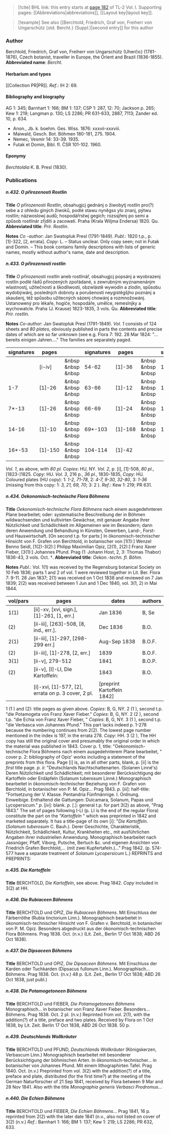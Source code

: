 > [!cite] BHL link: this entry starts at [page 182](https://www.biodiversitylibrary.org/page/33120313) of TL-2 Vol. I.
> Supporting pages: [[Abbreviations|abbreviations]], [[Layout key|layout key]].

> [!example] See also [[Berchtold, Friedrich, Graf von, Freiherr von Ungarschütz {std. Bercht.} (Suppl.)|second entry]] for this author

### Author

Berchtold, Friedrich, Graf von, Freiherr von Ungarschütz (Uherčic) (1781-1876), Czech botanist, traveller in Europe, the Orient and Brazil (1836-1855). 
**Abbreviated name**: *Bercht.*

#### Herbarium and types

[[Collection PR|PR]].
*Ref*.: IH 2: 69.

#### Bibliography and biography

AG 1: 345; Barnhart 1: 166; BM 1: 137; CSP 1: 287, 12: 70; Jackson p. 265; Kew 1: 219; Langman p. 130; LS 2286; PR 631-633, 2887, 7113; Zander ed. 10, p. 634.
- Anon., Jb. k. boehm. Ges. Wiss. 1876: xxxvii-xxxviii.
- Maiwald, Gesch. Bot. Böhmen 180-181, 275. 1904.
- Nemec, Vesmir 14: 33-39. 1935.
- Futak et Domin, Bibl. fl. ČSR 101-102. 1960.

#### Eponymy

*Berchtoldia* K. B. Presl (1830).

### Publications

##### n.432. O přirozenosti Rostlin

**Title**
*O přirozenosti Rostlin*, obsahugjcj gednánj o žiwobytj rostlin pro(?) sebe a z ohledu giných žiwoků, podlé stawu nynĕgss ylo znanj, pýtwu rostlin; názwoslowj audů; hospodářrstwj gegich; rozssjřenj po semi a způsob rostlinár zřjditi a zacowati. Praha (Krala Wiljma Endersa) 1820. Qu.
**Abbreviated title**: *Prir. Rostlin*.

**Notes**
*Co* -*author*: Jan Swatopluk Presl (1791-1849).
*Publ*.: 1820 t.p., p. \[1\]-322, \[2, errata\]. *Copy*: L. – Status unclear. Only copy seen; not in Futak and Domin. – This book contains family descriptions with lists of generic names, mostly without author's name, date and description.

##### n.433. O přirozenosti rostlin

**Title**
*O přirozenosti rostlin* aneb rostlinář, obsahugjcj popsánj a wyobrazenj rostlin podlé řádů přirozených zpořádané, s zewrubným wyznamenánjm wlastnostj, užitečnosti a škodliwosti, obzwlástĕ wywodin a zlodin, spůsobu wydobýwánj, poslednjch dobroty a porušenosti neygistĕgšjho poznánj a skaušenj, též spůsobu užitecných sázenj chowánj a rozmnožowánj. Ustanowený pro lékaře, hogiče, hospodáře, umĕlce, remeslnjky a wychowatcle. Praha (J. Krause) 1823-1835, 3 vols. Qu.
**Abbreviated title**: *Prir. rostlin*.

**Notes**
*Co-author*: Jan Swatopluk Presl (1791-1849).
*Vol. 1* consists of 124 sheets and *80 plates*, obviously published in parts the contents and precise dates of which are so far unknown (see e.g. Flora 7: 192. 28 Mar 1824: "... bereits einigen Jahren...." The families are separately paged.

|signatures	|pages	| |signatures	|pages	| |signatures	|pages|
|---	|---	|---	|---	|---	|---	|---	|---	|
|	|\[i-iv\]	| &nbsp &nbsp &nbsp|54-62	|\[1\]-36	| &nbsp &nbsp &nbsp|115-116	|\[1\]-6|
|1-7	|\[1\]-26	| &nbsp &nbsp &nbsp|63-66	|\[1\]-12	| &nbsp &nbsp &nbsp|116-120	|\[1\]-18|
|7\*-13	|\[1\]-26	| &nbsp &nbsp &nbsp|66-69	|\[1\]-24	| &nbsp &nbsp &nbsp|121	|\[1\]-4|
|14-16	|\[1\]-10	| &nbsp &nbsp &nbsp|69\*-103	|\[1\]-168	| &nbsp &nbsp &nbsp|122-124	|\[1\]-12|
|16\*-53	|\[1\]-150	| &nbsp &nbsp &nbsp|104-114	|\[1\]-42|

*Vol. 1*, as above, with *80 pl. Copies*: HU, NY.
*Vol. 2*, p. \[i\], \[1\]-508, *80 pl*., \[1823-\]1825. *Copy*: HU.
*Vol. 3*, 216 p., *36 pl*., 1830-1835, *Copy*: HU.
Coloured plates (HU copy): 1: *1-2, 71-78*, 2: *4-7, 9-30, 32-80*, 3: *1-36* (missing from this copy: 1: *3, 21, 69, 70*; 3: 2 ).
*Ref*.: Kew 1: 219; PR 631.

##### n.434. Oekonomisch-technische Flora Böhmens

**Title**
*Oekonomisch-technische Flora Böhmens* nach einem ausgedehnteren Plane bearbeitet; oder: systematische Beschreibung der in Böhmen wildwachsenden und kultivirten Gewächse, mit genauer Angabe Ihrer Nützlichkeit und Schädlichkeit im Allgemeinen wie im Besondern; dann deren Anwendung und Behandlung in Künsten, Gewerben, Land-, Forst- und Hauswirtschaft. \[On second t.p. for parts:\] In ökonomisch-technischer Hinsicht von F. Grafen von Berchtold, in botanischer von \[1(1):\] Wenzel Benno Seidl, \[1(2)-3(2):\] Philipp Maximilian Opiz, \[2(1), 2(2):\] Franz Xaver Fieber, \[3(1):\] Johannes Pfund. Prag (1: Johann Host, 2, 3: Thomas Thabor) 1836-43, 3 vols. Oct. †.
**Abbreviated title**: *Oekon.-techn. fl. Böhm.*

**Notes**
*Publ*.: Vol. 1(1) was received by the Regensburg botanical Society on 10 Feb 1836; parts 1 and 2 of vol. 1 were reviewed together in Lit. Ber. Flora 7: 9-11. 28 Jan 1837; 2(1) was received on 1 Oct 1838 and reviewed on 7 Jan 1839; 2(2) was received between 1 Jun and 1 Dec 1840, vol. 3(1, 2) in Mai 1844.

|vol/pars	|pages	|dates	|authors|
|---	|---	|---	|---	|
|1(1)	|\[ii\]-xv, \[xvi, sign.\], \[1\]-261, \[1, err.\]	|Jan 1836	|B, Se|
|(2)	|\[ii-iii\], \[263\]-508, \[8, ind., err.\].	|Dec 1836	|B.O.|
|2(1)	|\[ii-iii\], \[1\]-297, \[298-299 err.\]	|Aug-Sep 1838	|B.O.F.|
|(2)	|\[ii-iii\], \[1\]-278, \[2, err.\]	|1839	|B.O.F.|
|3(1)	|\[ii-v\], 279-512	|1841	|B.O.P.|
|(2)	|\[ii-v\], \[I\]-LI, Die Kartoffeln:	|1843	|B.O.|
|	|\[i\]-xvi, \[1\]-577, \[2\], errata on p. 3 cover, 2 pl.	|\[preprint Kartoffeln 1842\]|

1 (1 ) and (2): title pages as given above. *Copies*: B, G, NY.
2 (1 ), second t.p. "die Potamogeta von Franz Xaver Fieber." *Copies*: B, G, NY.
2 (2 ), second t.p. "die Echia von Franz Xaver Fieber, " *Copies*: B, G, NY.
3 (1 ), second t.p. "die Verbasca von Johannes Pfund." This part lacks indeed p. 1-278 because the numbering continues from 2(2). The lowest page number mentioned in the index is 197, in the errata 278. *Copy*: HH.
3 (2 ), The HH copy has still the original cover and presumably the original order in which the material was published in 1843. Cover p. 1, title: "Oekonomisch-technische Flora Böhmens nach einem ausgedehnterem Plane bearbeitet, " cover p. 2: bibliography of Opiz' works including a statement of the preprints from this flora. Page \[i\] is, as in all other parts, blank, p. \[ii\] is the *first* title page.
*p. ii*: "Deutschlands Nachtschattenarten. (Solanen Linné's) Deren Nützlichkeit und Schädlichkeit; mit besonderer Berücksichtigung der Kartoffeln oder Erdäpfeln (Solanum tuberosum Linné.) Monographisch bearbeitet in ökonomisch-technischer Beziehung von F. Grafen von Berchtold, in botanischer von P. M. Opiz... Prag 1843.
*p*. \[*iii*\]: half-title: "Fortsetzung der V. Klasse. Pentandria Fünfmännige. I. Ordnung. Einweibige. Enthaltend die Gattungen: Dulcamara, Solanum, Papas und Lycopersicum."
*p*. \[*iv*\]: blank.
*p*. \[.\]: general t.p. for part 3(2) as above, "Prag 1843."
The set of pages following I-LI (p. LI is the end of the regular Flora) constitute the part on the "*Kartoffeln* " which was preprinted in 1842 and marketed separately. It has a title-page of its own \[i\]: "*Die Kartoffeln*. (*Solanum tuberosum* C. Bauh.). Derer Geschichte, Charakteristik, Nützlichkeit, Schädlichkeit, Kultur, Krankheiten etc., mit ausführlichen Angaben ihrer industriellen Anwendung. Monographisch bearbeitet nach Jassnüger, Pfaff, Viborg, Putsche, Bertuch &c. und eigenen Ansichten von Friedrich Grafen Berchtold,... (mit zwei Kupfertafeln.)..." Prag 1842. (p. 574-577 have a separate treatment of *Solanum Lycopersicum* L.)
REPRINTS and PREPRINTS:

##### n.435. Die Kartoffeln

**Title**
BERCHTOLD, *Die Kartoffeln*, see above. Prag 1842. *Copy* included in 3(2) at HH.

##### n.436. Die Rubiaceen Böhmens

**Title**
BERCHTOLD und OPIZ, *Die Rubiaceen Böhmens*. Mit Einschluss der Färberröthe (Rubia tinctorium Linn.). Monographisch bearbeitet in ökonomisch-technischer Hinsicht von F. Grafen v. Berchtold, in botanischer von P. M. Opiz. Besonders abgedruckt aus der ökonomisch-technischen Flora Böhmens. Prag 1838. Oct. (n.v.) (Lit. Zeit., Berlin 17 Oct 1838; ABD 26 Oct 1838).

##### n.437. Die Dipsaceen Böhmens

**Title**
BERCHTOLD und OPIZ, *Die Dipsaceen Böhmens*. Mit Einschluss der Karden oder Tuchkarden (Dipsacus fullonum Linn.). Monographisch... Böhmens. Prag 1838. Oct. (n.v.) 48 p. (Lit. Zeit., Berlin 17 Oct 1838; ABD 26 Oct 1838, just publ.)

##### n.438. Die Potamogetoneen Böhmens

**Title**
BERCHTOLD und FIEBER, *Die Potamogetoneen Böhmens* Monographisch... in botanischer von Franz Xaver Fieber. Besonders... Böhmens. Prag 1838. Oct. 2 pl. (n.v.) Reprinted from vol. 2(1), with the addition(?) of a title, preface and two plates. Received by Flora on 1 Oct 1838, by Lit. Zeit. Berlin 17 Oct 1838, ABD 26 Oct 1838. 50 p.

##### n.439. Deutschlands Wollkräuter

**Title**
BERCHTOLD und PFUND, *Deutschlands Wollkräuter* (Königskerzen, Verbascum Linn.) Monographisch bearbeitet mit besonderer Berücksichtigung der böhmischen Arten. In ökonomisch-technischer... in botanischer von Johannes Pfund. Mit einem lithographirten Tafel. Prag 1840. Oct. (n.v.) Preprinted from vol. 3(2) with the addition(?) of a title, preface and plate, distributed (for the first time?) at the meeting of the German Naturforscher of 21 Sep 1841, received by Flora between 9 Mar and 28 Nov 1841. Also with the title *Monographia generis Verbasci Prodromus*...

##### n.440. Die Echien Böhmens

**Title**
BERCHTOLD und FIEBER, *Die Echien Böhmens*... Prag 1841, 16 p. reprinted from 2(2) with the later date 1841 (n.v., also not listed on cover of 3(2) (n.v.)
*Ref*.: Barnhart 1: 166; BM 1: 137; Kew 1: 219; LS 2286; PR 632, 633.
